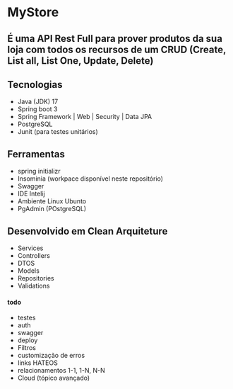 # MyStore
## É uma API Rest Full para prover produtos da sua loja com todos os recursos de um CRUD (Create, List all, List One, Update, Delete)

## Tecnologias
- Java (JDK) 17
- Spring boot 3
- Spring Framework | Web | Security | Data JPA
- PostgreSQL
- Junit (para testes unitários)

## Ferramentas
- spring initializr
- Insominia (workpace disponível neste repositório)
- Swagger
- IDE Intelij
- Ambiente Linux Ubunto
- PgAdmin (POstgreSQL)

## Desenvolvido em Clean Arquiteture
- Services
- Controllers
- DTOS
- Models
- Repositories
- Validations

#### todo
- testes
- auth
- swagger
- deploy
- Filtros
- customização de erros
- links HATEOS
- relacionamentos 1-1, 1-N, N-N
- Cloud (tópico avançado)